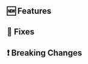 <!--
    Release Description
-->

## 🆕 Features
<!-- 
- Added this
- Added that
-->

## 🐞 Fixes
<!-- 
- Fixed this
- Fixed that
- Fixed all of them
-->

## ❗ Breaking Changes
<!--
- `API.SendRequest` has been rewritten and its parameters have changed
-->
